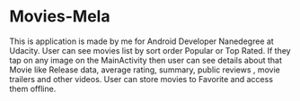 # Movies-Mela
This is application is made by me for Android Developer Nanedegree at Udacity. 
User can see movies list by sort order Popular or Top Rated. 
If they tap on any image on the MainActivity then user can see details about that Movie like Release data, average rating, summary, public reviews , movie trailers and other videos. 
User can store movies to Favorite and access them offline.
